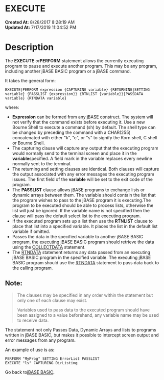 # EXECUTE

**Created At:** 8/28/2017 8:28:19 AM  
**Updated At:** 7/17/2019 11:04:52 PM  


# Description

The **EXECUTE** or**PERFORM** statement allows the currently executing program to pause and execute another program. This may be any program, including another jBASE BASIC program or a jBASE command.

It takes the general form:

```
EXECUTE|PERFORM expression {CAPTURING variable} {RETURNING|SETTING variable} {PASSLIST {expression}} {RTNLIST {variable}}{PASSDATA variable} {RTNDATA variable}
```

where:

- **Expression** can be formed from any jBASE construct. The system will not verify that the command exists before executing it. Use a new Bourne Shell to execute a command (sh) by default. The shell type can be changed by preceding the command with a CHAR(255) concatenated with either "k", "c", or "s" to signify the Korn shell, C shell or Bourne Shell.
- The capturing clause will capture any output that the executing program would normally send to the terminal screen and place it in the **variable**specified. A field mark in the variable replaces every newline normally sent to the terminal.
- The returning and setting clauses are identical. Both clauses will capture the output associated with any error messages the executing program issues. The first field of the **variable** will be set to the exit code of the program.
- The **PASSLIST** clause allows jBASE programs to exchange lists or dynamic arrays between them. The variable should contain the list that the program wishes to pass to the jBASE program it is executing.The program to be executed should be able to process lists, otherwise the list will just be ignored. If the variable name is not specified then the clause will pass the default select list to the executing program.
- If the executed program sets up a list then use the **RTNLIST** clause to place that list into a specified variable. It places the list in the default list variable if omitted.
- Passes the data in the specified variable to another jBASE BASIC program, the executing jBASE BASIC program should retrieve the data using the [COLLECTDATA](276023-collectdata) statement.
- The [RTNDATA](278795-rtndata) statement returns any data passed from an executing jBASE BASIC program in the specified variable. The executing jBASE BASIC program should use the [RTNDATA](278795-rtndata) statement to pass data back to the calling program.


## Note:


> The clauses may be specified in any order within the statement but only one of each clause may exist.
> 
> Variables used to pass data to the executed program should have been assigned to a value beforehand, any variable name may be used to receive data.


The statement not only Passes Data, Dynamic Arrays and lists to programs written in jBASE BASIC, but makes it possible to intercept screen output and error messages from any program.

An example of use is as:

```
PERFORM "MyProg" SETTING ErrorList PASSLIST
EXECUTE "ls" CAPTURING DirListing
```



Go back to[jBASE BASIC](263498-jbase-basic).




